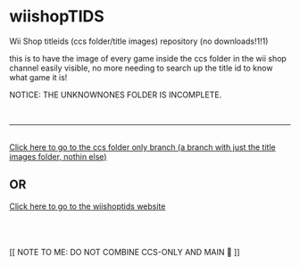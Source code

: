 # wiishopTIDS
Wii Shop titleids (ccs folder/title images) repository (no downloads!1!1)

this is to have the image of every game inside the ccs folder in the wii shop channel easily visible, no more needing to search up the title id to know what game it is!


NOTICE: THE UNKNOWNONES FOLDER IS INCOMPLETE.

<br><hr><br>
<a href="https://github.com/TheWiiArchivist/wiishopTIDS/tree/ccs-only">Click here to go to the ccs folder only branch (a branch with just the title images folder, nothin else)</a>
<br>
<h2>OR</h2>
<a href="https://thewiiarchivist.github.io/wiishopTIDS/">Click here to go to the wiishoptids website</a>



<br><br><br>
[[ NOTE TO ME: DO NOT COMBINE CCS-ONLY AND MAIN :pray:  ]]
